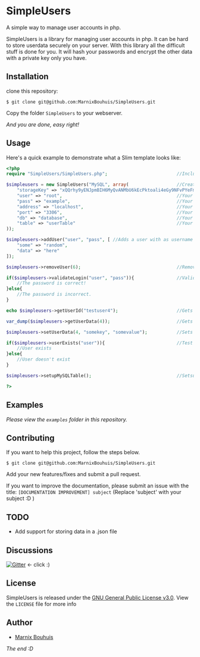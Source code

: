# SimpleUsers
A simple way to manage user accounts in php.

SimpleUsers is a library for managing user accounts in php. It can be hard to store userdata securely on your server. With this library all the difficult stuff is done for you. It will hash your passwords and encrypt the other data with a private key only you have.

## Installation

clone this repository:

~~~
$ git clone git@github.com:MarnixBouhuis/SimpleUsers.git
~~~

Copy the folder `SimpleUsers` to your webserver.

_And you are done, easy right!_

## Usage

Here's a quick example to demonstrate what a Slim template looks like:

~~~ php
<?php
require "SimpleUsers/SimpleUsers.php";                          //Include the library
~~~
~~~ php
$simpleusers = new SimpleUsers("MySQL", array(                  //Create a new instance and set the type to 'MySQL'
    "storageKey" => "xQQrhy9yENJpmBIH6MyQvANMbU6kEcPktoali4eGy9NFvPYeFmWaccXMSPVpB76Jtfpa6NUwLbpMyFYbnFDTW7294KLJdwg389HDbjRmk4mMHOBPIbSixjXIjD64RLXQOB2SqqT2bncMIMsaftpjeZDSpi35PMpZyWpsS", //This is your key, DON'T LOSE IT OTHERWISE YOUR DATA WILL BE USELESS. CHANGE THIS KEY TO A NEW RANDOM STRING AND MAKE SHURE IT'S LONG.
    "user" => "root",                                           //Your MySQL username
    "pass" => "example",                                        //Your MySQL password
    "address" => "localhost",                                   //Your MySQL server address
    "port" => "3306",                                           //Your MySQL server port
    "db" => "database",                                         //Your MySQL database name
    "table" => "userTable"                                      //Your MySQL table
));
~~~
~~~php
$simpleusers->addUser("user", "pass", [	//Adds a user with as username 'user', as password 'pass' and as data the array given, returns the userid of the new user if the operation succeeded or false if the operation failed.
	"some" => "random", 
	"data" => "here"
]);
~~~
~~~php
$simpleusers->removeUser(6); 					                //Removes the user with the id of 6, returns true if the operation succeeded or false if the operation failed
~~~
~~~php
if($simpleusers->validateLogin("user", "pass")){                //Validate the password of a user, returns true if the password is correct or false if the password isn't correct
	//The password is correct!
}else{
	//The password is incorrect.
}
~~~
~~~php
echo $simpleusers->getUserId("testuser4"); 	                    //Gets the userid of a user by name, returns the userid if the operation succeeded or false if the operation failed
~~~
~~~php
var_dump($simpleusers->getUserData(4));		               	    //Gets data stored with the user with the id 4, returns the data of the user if the operation succeeded or false if the operation failed
~~~
~~~php
$simpleusers->setUserData(4, "somekey", "somevalue");	        //Sets data for a user with the id 4, returns true if the operation succeeded or false if the operation failed
~~~
~~~php
if($simpleusers->userExists("user")){                           //Test if a user exists with the name 'user'
    //User exists
}else{
    //User doesn't exist
}
~~~
~~~php
$simpleusers->setupMySQLTable();				                //Setsup the table for storing data, returns true if the operation succeeded or false if the operation failed. MAKE SHURE THE TABLE DOESN'T EXISTS BEFORE CREATING ONE WITH THIS FUNCTION

?>
~~~

## Examples

_Please view the `examples` folder in this repository._

## Contributing

If you want to help this project, follow the steps below.

~~~
$ git clone git@github.com:MarnixBouhuis/SimpleUsers.git
~~~

Add your new features/fixes and submit a pull request.

If you want to improve the documentation, please submit an issue with the title: `[DOCUMENTATION IMPROVEMENT] subject` (Replace 'subject' with your subject :D )

## TODO

* Add support for storing data in a .json file

## Discussions

[![Gitter](https://badges.gitter.im/MarnixBouhuis/SimpleUsers.svg)](https://gitter.im/MarnixBouhuis/SimpleUsers?utm_source=badge&utm_medium=badge&utm_campaign=pr-badge) <- click :)

## License

SimpleUsers is released under the [GNU General Public License v3.0](http://choosealicense.com/licenses/gpl-3.0/).
View the `LICENSE` file for more info

## Author

* [Marnix Bouhuis](https://github.com/MarnixBouhuis)


_The end :D_
